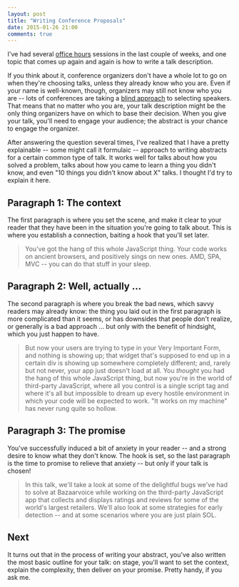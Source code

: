 ```yaml
---
layout: post
title: "Writing Conference Proposals"
date: 2015-01-26 21:00
comments: true
---
```


I've had several [office hours](http://rmurphey.com/blog/2015/01/11/office-hours/) sessions in the last couple of weeks, and one topic that comes up again and again is how to write a talk description.

If you think about it, conference organizers don't have a whole lot to go on when they're choosing talks, unless they already know who you are. Even if your name is well-known, though, organizers may still not know who you are -- lots of conferences are taking a [blind approach](http://weareallaweso.me/for_curators/) to selecting speakers. That means that no matter who you are, your talk description might be the only thing organizers have on which to base their decision. When you give your talk, you'll need to engage your audience; the abstract is your chance to engage the organizer.

After answering the question several times, I've realized that I have a pretty explainable -- some might call it formulaic -- approach to writing abstracts for a certain common type of talk. It works well for talks about how you solved a problem, talks about how you came to learn a thing you didn't know, and even "10 things you didn't know about X" talks. I thought I'd try to explain it here.

## Paragraph 1: The context

The first paragraph is where you set the scene, and make it clear to your reader that they have been in the situation you're going to talk about. This is where you establish a connection, baiting a hook that you'll set later.

> You've got the hang of this whole JavaScript thing. Your code works on ancient browsers, and positively sings on new ones. AMD, SPA, MVC -- you can do that stuff in your sleep.

## Paragraph 2: Well, actually ...

The second paragraph is where you break the bad news, which savvy readers may already know: the thing you laid out in the first paragraph is more complicated than it seems, or has downsides that people don't realize, or generally is a bad approach ... but only with the benefit of hindsight, which you just happen to have.

> But now your users are trying to type in your Very Important Form, and nothing is showing up; that widget that's supposed to end up in a certain div is showing up somewhere completely different; and, rarely but not never, your app just doesn't load at all. You *thought* you had the hang of this whole JavaScript thing, but now you're in the world of third-party JavaScript, where all you control is a single script tag and where it's all but impossible to dream up every hostile environment in which your code will be expected to work. "It works on my machine" has never rung quite so hollow.

## Paragraph 3: The promise

You've successfully induced a bit of anxiety in your reader -- and a strong desire to know what they don't know. The hook is set, so the last paragraph is the time to promise to relieve that anxiety -- but only if your talk is chosen!

> In this talk, we'll take a look at some of the delightful bugs we've had to solve at Bazaarvoice while working on the third-party JavaScript app that collects and displays ratings and reviews for some of the world's largest retailers. We'll also look at some strategies for early detection -- and at some scenarios where you are just plain SOL.

## Next

It turns out that in the process of writing your abstract, you've also written the most basic outline for your talk: on stage, you'll want to set the context, explain the complexity, then deliver on your promise. Pretty handy, if you ask me.
